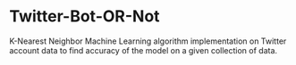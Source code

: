 # Twitter-Bot-OR-Not
K-Nearest Neighbor Machine Learning algorithm implementation on Twitter account data to find accuracy of the model on a given collection of data.

